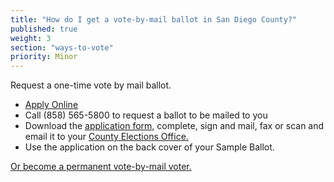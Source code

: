 ```yaml
---
title: "How do I get a vote-by-mail ballot in San Diego County?"
published: true
weight: 3
section: "ways-to-vote"
priority: Minor
---
```


Request a one-time vote by mail ballot.  
- [Apply Online](http://www.sdvote.com/content/rov/en/VoteByMail.html)  
- Call (858) 565-5800 to request a ballot to be mailed to you  
- Download the [application form,](http://www.sdvote.com/content/dam/rov/en/election/E060716_av_application.pdf) complete, sign and mail, fax or scan and email it to your [County Elections Office.](#section-election-office-contact)  
- Use the application on the back cover of your Sample Ballot.  

[Or become a permanent vote-by-mail voter.](http://www.sdvote.com/content/rov/en/VoteByMail.html)  
